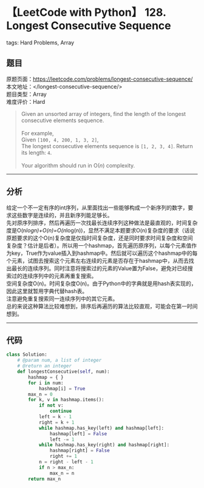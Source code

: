 # 【LeetCode with Python】 128. Longest Consecutive Sequence
tags: Hard Problems, Array

## 题目
原题页面：<https://leetcode.com/problems/longest-consecutive-sequence/><br/>
本文地址：<<leetcode-with-python-domain>/longest-consecutive-sequence/><br/>
题目类型：Array<br/>
难度评价：Hard<br/>

> Given an unsorted array of integers, find the length of the longest consecutive elements sequence.<br/>
><br/>
> For example,<br/>
> Given `[100, 4, 200, 1, 3, 2]`,<br/>
> The longest consecutive elements sequence is `[1, 2, 3, 4]`. Return its length: `4`.<br/>
><br/>
> Your algorithm should run in O(*n*) complexity.<br/>

<!-- more -->

---
## 分析
给定一个不一定有序的int序列，从里面找出一些能够构成一个新序列的数字，要求这些数字是连续的，并且新序列能足够长。<br/>
先对原序列排序，然后再遍历一次找最长连续序列这种做法是最直观的，时间复杂度是O(n*logn)+O(n)=O(n*log(n))，显然不满足本题要求O(n)复杂度的要求（话说原题要求的这个O(n)复杂度是仅指时间复杂度，还是同时要求时间复杂度和空间复杂度？估计是后者）。所以用一个hashmap，首先遍历原序列，以每个元素值作为key，True作为value插入到hashmap中。然后就可以遍历这个hashmap中的每个元素，试图去搜索这个元素左右连续的元素是否存在于hashmap中，从而去找出最长的连续序列。同时注意将搜索过的元素的Value置为False，避免对已经搜索过的连续序列中的元素再重复搜索。<br/>
空间复杂度O(n)。时间复杂度O(n)。由于Python中的字典就是用hash表实现的，因此这里就暂用字典代替hash表。<br/>
注意避免重复搜索同一连续序列中的其它元素。<br/>
总的来说这种算法比较难想到，排序后再遍历的算法比较直观，可能会在第一时间想到。<br/>

---
## 代码
``` python
class Solution:
    # @param num, a list of integer
    # @return an integer
    def longestConsecutive(self, num):
        hashmap = { }
        for i in num:
            hashmap[i] = True
        max_n = 0
        for k, v in hashmap.items():
            if not v:
                continue
            left = k - 1
            right = k + 1
            while hashmap.has_key(left) and hashmap[left]:
                hashmap[left] = False
                left -= 1
            while hashmap.has_key(right) and hashmap[right]:
                hashmap[right] = False
                right += 1
            n = right - left - 1
            if n > max_n:
                max_n = n
        return max_n
```
